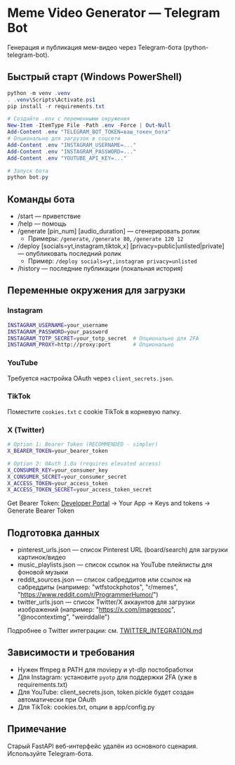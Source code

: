 # Meme Video Generator — Telegram Bot

Генерация и публикация мем-видео через Telegram-бота (python-telegram-bot).

## Быстрый старт (Windows PowerShell)

```powershell
python -m venv .venv
. .venv\Scripts\Activate.ps1
pip install -r requirements.txt

# Создайте .env с переменными окружения
New-Item -ItemType File -Path .env -Force | Out-Null
Add-Content .env "TELEGRAM_BOT_TOKEN=ваш_токен_бота"
# Опционально для загрузок в соцсети
Add-Content .env "INSTAGRAM_USERNAME=..."
Add-Content .env "INSTAGRAM_PASSWORD=..."
Add-Content .env "YOUTUBE_API_KEY=..."

# Запуск бота
python bot.py
```

## Команды бота
- /start — приветствие
- /help — помощь
- /generate [pin_num] [audio_duration] — сгенерировать ролик
  - Примеры: `/generate`, `/generate 80`, `/generate 120 12`
- /deploy [socials=yt,instagram,tiktok,x] [privacy=public|unlisted|private] — опубликовать последний ролик
  - Пример: `/deploy socials=yt,instagram privacy=unlisted`
- /history — последние публикации (локальная история)

## Переменные окружения для загрузки

### Instagram
```bash
INSTAGRAM_USERNAME=your_username
INSTAGRAM_PASSWORD=your_password
INSTAGRAM_TOTP_SECRET=your_totp_secret  # Опционально для 2FA
INSTAGRAM_PROXY=http://proxy:port       # Опционально
```

### YouTube
Требуется настройка OAuth через `client_secrets.json`.

### TikTok
Поместите `cookies.txt` с cookie TikTok в корневую папку.

### X (Twitter)
```bash
# Option 1: Bearer Token (RECOMMENDED - simpler)
X_BEARER_TOKEN=your_bearer_token

# Option 2: OAuth 1.0a (requires elevated access)
X_CONSUMER_KEY=your_consumer_key
X_CONSUMER_SECRET=your_consumer_secret
X_ACCESS_TOKEN=your_access_token
X_ACCESS_TOKEN_SECRET=your_access_token_secret
```

Get Bearer Token: [Developer Portal](https://developer.twitter.com/en/portal/dashboard) → Your App → Keys and tokens → Generate Bearer Token

## Подготовка данных
- pinterest_urls.json — список Pinterest URL (board/search) для загрузки картинок/видео
- music_playlists.json — список ссылок на YouTube плейлисты для фоновой музыки
- reddit_sources.json — список сабреддитов или ссылок на сабреддиты (например: "wtfstockphotos", "r/memes", "https://www.reddit.com/r/ProgrammerHumor/")
- twitter_urls.json — список Twitter/X аккаунтов для загрузки изображений (например: "https://x.com/imagesooc", "@nocontextimg", "weirddalle")

Подробнее о Twitter интеграции: см. [TWITTER_INTEGRATION.md](TWITTER_INTEGRATION.md)

## Зависимости и требования
- Нужен ffmpeg в PATH для moviepy и yt-dlp постобработки
- Для Instagram: установите `pyotp` для поддержки 2FA (уже в requirements.txt)
- Для YouTube: client_secrets.json, token.pickle будет создан автоматически при OAuth
- Для TikTok: cookies.txt, опции в app/config.py

## Примечание
Старый FastAPI веб-интерфейс удалён из основного сценария. Используйте Telegram-бота.